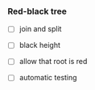 ### Red-black tree

- [ ] join and split
- [ ] black height
- [ ] allow that root is red
- [ ] automatic testing

